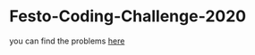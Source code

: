 # Festo-Coding-Challenge-2020

you can find the problems [here](https://github.com/Festo-se/festo-coding-challenge-2020)
